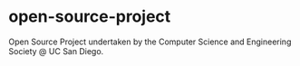 # open-source-project
Open Source Project undertaken by the Computer Science and Engineering Society @ UC San Diego.
